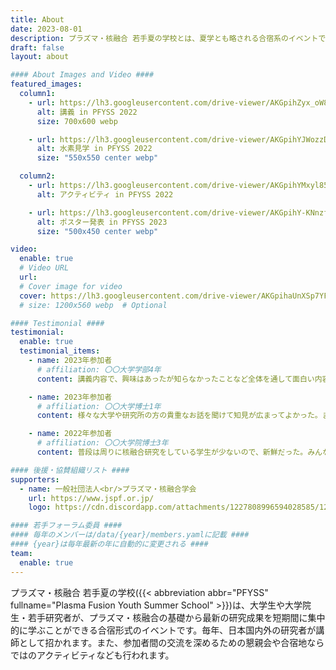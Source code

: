 ```yaml
---
title: About
date: 2023-08-01
description: プラズマ・核融合 若手夏の学校とは、夏学とも略される合宿系のイベントです。プラズマ・核融合に関わる学生や若手研究者たちが、講義やディスカッションを通じて刺激を与え、交流し合うことを開催の目的としています。
draft: false
layout: about

#### About Images and Video ####
featured_images:
  column1:
    - url: https://lh3.googleusercontent.com/drive-viewer/AKGpihZyx_oW8Oq09meYmbP0mwd3dVNxhqW5bLIg33mnSxYewssC7IcJ2OKNZbrdIKJMMR3Ox9J3gjxys1UT9ZlhYRJY54j0EA=s1600
      alt: 講義 in PFYSS 2022
      size: 700x600 webp

    - url: https://lh3.googleusercontent.com/drive-viewer/AKGpihYJWozzDZoF-d1mtFP-PVsGyeB1Cpzlb_nyWNUy-NS9aSyYHBryeS4ZFS0U-mIWWFI65-7l4GcwSCv2lrDptD8IwH_MFQ=s1600
      alt: 水素見学 in PFYSS 2022
      size: "550x550 center webp"

  column2:
    - url: https://lh3.googleusercontent.com/drive-viewer/AKGpihYMxyl8524dWGCMNq3mnF8YoZ1Fq8t4azsPDNxx_qEMVu3wQDEr_PMRdq34_RY1Vb-5DT8t0b-G6D-x3aQ0chm4Agj-=s1600
      alt: アクティビティ in PFYSS 2022

    - url: https://lh3.googleusercontent.com/drive-viewer/AKGpihY-KNnzffD-srU_9vtz0ji6g-Vh6JHTb3vzmQp-X7FvwvoguEiuWR_u3mE-yVr6_5DwVoQJY4kOwYgGzRZyu6rnDQID=s1600
      alt: ポスター発表 in PFYSS 2023
      size: "500x450 center webp"

video:
  enable: true
  # Video URL
  url:
  # Cover image for video
  cover: https://lh3.googleusercontent.com/drive-viewer/AKGpihaUnXSp7YFeUPasm35U4qaGxDdKA8pMeDKCCZwQkSPoxgu04TUeQ-UPLu_zyUcsbodiHeCarcZE0t1Ex7Lwd2e5ZK_k9g=s1600
  # size: 1200x560 webp  # Optional

#### Testimonial ####
testimonial:
  enable: true
  testimonial_items:
    - name: 2023年参加者
      # affiliation: 〇〇大学学部4年
      content: 講義内容で、興味はあったが知らなかったことなど全体を通して面白い内容だったと思います。OIST見学も学内や研究室を見学でき非常に良い刺激になりました。BBQは他大学の学生と親睦を深めるいい機会でした。次回も開催して欲しいです。宿泊施設の寝床だけはもう少し良いところが良かったです。ただ、一部屋の人数が多いというのはいろんな人と話す機会になってよかったです。

    - name: 2023年参加者
      # affiliation: 〇〇大学博士1年
      content: 様々な大学や研究所の方の貴重なお話を聞けて知見が広まってよかった。また、他大学の人と交流ができ、同じ分野の研究をしている人達のポスター発表を見て刺激になった。

    - name: 2022年参加者
      # affiliation: 〇〇大学院博士3年
      content: 普段は周りに核融合研究をしている学生が少ないので、新鮮だった。みんなレベルが高く、刺激になった。ITERについてもインターンの話からぶっちゃけた内情まで聞くことができ、良かった。

#### 後援・協賛組織リスト ####
supporters:
  - name: 一般社団法人<br/>プラズマ・核融合学会
    url: https://www.jspf.or.jp/
    logo: https://cdn.discordapp.com/attachments/1227808996594028585/1229250328499589231/jspf_logo.png?ex=662eff94&is=661c8a94&hm=9179a98ae4c5d38bdea02f6568deaaf17763f426bbdc003312b7eeeb13e4fdb2&

#### 若手フォーラム委員 ####
#### 毎年のメンバーは/data/{year}/members.yamlに記載 ####
#### {year}は毎年最新の年に自動的に変更される ####
team:
  enable: true
---
```


プラズマ・核融合 若手夏の学校({{< abbreviation abbr="PFYSS" fullname="Plasma Fusion Youth Summer School" >}})は、大学生や大学院生・若手研究者が、プラズマ・核融合の基礎から最新の研究成果を短期間に集中的に学ぶことができる合宿形式のイベントです。毎年、日本国内外の研究者が講師として招かれます。また、参加者間の交流を深めるための懇親会や合宿地ならではのアクティビティなども行われます。

